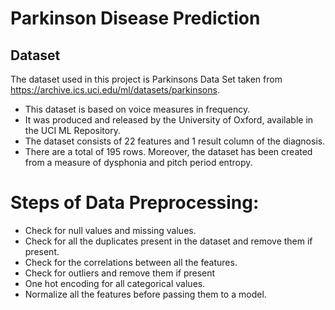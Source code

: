 # Parkinson Disease Prediction

## Dataset
The dataset used in this project is Parkinsons Data Set taken from https://archive.ics.uci.edu/ml/datasets/parkinsons.
- This dataset is based on voice measures in frequency. 
- It was produced and released by the University of Oxford, available in the UCI ML Repository. 
- The dataset consists of 22 features and 1 result column of the diagnosis. 
- There are a total of 195 rows. Moreover, the dataset has been created from a measure of dysphonia and pitch period entropy.


# Steps of Data Preprocessing:
- Check for null values and missing values.
- Check for all the duplicates present in the dataset and remove them if present.
- Check for the correlations between all the features.
- Check for outliers and remove them if present
- One hot encoding for all categorical values.
- Normalize all the features before passing them to a model.




